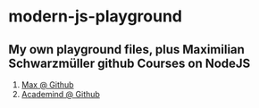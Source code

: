 # modern-js-playground

## My own playground files, plus Maximilian Schwarzmüller github Courses on NodeJS


1. [Max @ Github](https://github.com/mschwarzmueller)
2. [Academind @ Github](https://github.com/academind)
